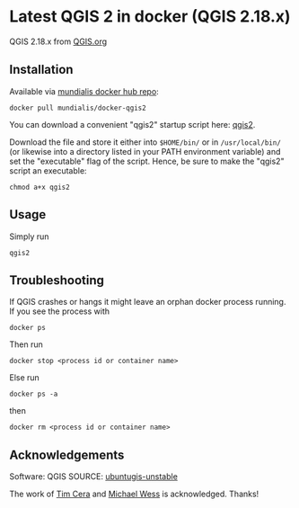 # Latest QGIS 2 in docker (QGIS 2.18.x)

QGIS 2.18.x from [QGIS.org](http://qgis.org)

## Installation

Available via [mundialis docker hub repo](https://hub.docker.com/r/mundialis/docker-qgis2/):
```
docker pull mundialis/docker-qgis2
```


You can download a convenient "qgis2" startup script here: [qgis2](https://raw.githubusercontent.com/mundialis/docker-qgis2/master/qgis2).

Download the file and store it either into `$HOME/bin/` or in `/usr/local/bin/` (or likewise into a directory listed in your PATH environment variable) and set the "executable" flag of the script.
Hence, be sure to make the "qgis2" script an executable:
```
chmod a+x qgis2
```

## Usage

Simply run

`qgis2`

## Troubleshooting

If QGIS crashes or hangs it might leave an orphan docker process running.
If you see the process with
```
docker ps
```
Then run
```
docker stop <process id or container name>
```
Else run
```
docker ps -a
```
then
```
docker rm <process id or container name>
```


## Acknowledgements

Software: QGIS SOURCE: [ubuntugis-unstable](https://launchpad.net/~ubuntugis)

The work of [Tim Cera](https://github.com/timcera/qgis-desktop-ubuntu) and [Michael Wess](https://github.com/wessm/Dockerfiles/tree/master/qgis2) is acknowledged. Thanks!
